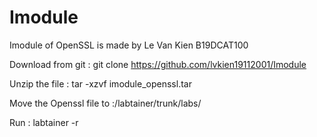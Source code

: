 # Imodule
Imodule of OpenSSL is made by Le Van Kien B19DCAT100

Download from git : git clone https://github.com/lvkien19112001/Imodule

Unzip the file : tar -xzvf imodule_openssl.tar

Move the Openssl file to :/labtainer/trunk/labs/

Run : labtainer -r 

